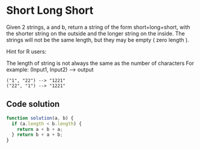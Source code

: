 # Short Long Short

Given 2 strings, a and b, return a string of the form short+long+short, with the shorter string on the outside and the longer string on the inside. The strings will not be the same length, but they may be empty ( zero length ).

Hint for R users:

The length of string is not always the same as the number of characters
For example: (Input1, Input2) --> output

```
("1", "22") --> "1221"
("22", "1") --> "1221"
```

## Code solution


```js
function solution(a, b) {
  if (a.length < b.length) {
    return a + b + a;
  } return b + a + b;
}

```